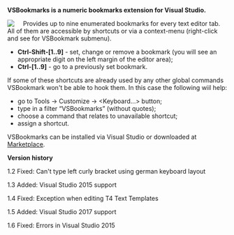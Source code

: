 ﻿**VSBookmarks is a numeric bookmarks extension for Visual Studio.**

<img style="float: left; margin-right: 20px" src="https://raw.github.com/SergeyVinyar/VSBookmarks/master/README_img/screenshot.png">

Provides up to nine enumerated bookmarks for every text editor tab. All of them are accessible by shortcuts or via a context-menu (right-click and see for VSBookmark submenu).

* **Ctrl-Shift-[1..9]** - set, change or remove a bookmark (you will see an appropriate digit on the left margin of the editor area);
* **Ctrl-[1..9]** - go to a previously set bookmark.

If some of these shortcuts are already used by any other global commands VSBookmark won't be able to hook them. In this case the following wiil help:
* go to Tools -> Customize -> <Keyboard...> button;
* type in a filter “VSBookmarks” (without quotes);
* choose a command that relates to unavailable shortcut;
* assign a shortcut.

VSBookmarks can be installed via Visual Studio or downloaded at [Marketplace](https://marketplace.visualstudio.com/items?itemName=SergeyVinyarsky.VSBookmarks).

**Version history**

1.2     Fixed: Can't type left curly bracket using german keyboard layout

1.3     Added: Visual Studio 2015 support

1.4     Fixed: Exception when editing T4 Text Templates

1.5     Added: Visual Studio 2017 support

1.6     Fixed: Errors in Visual Studio 2015